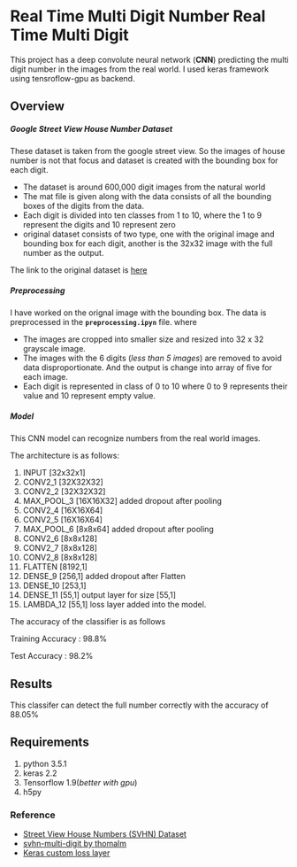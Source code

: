 # Real Time Multi Digit Number Real Time Multi Digit 
This project has a deep convolute neural network (**CNN**) predicting the multi digit number in the images from the real world. I used keras framework using tensroflow-gpu as backend.


## Overview
##### Google Street View House Number Dataset
These dataset is taken from the google street view. So the images of house number is not that focus and dataset is created with the bounding box for each digit.
+ The dataset is around 600,000 digit images from the natural world
+ The mat file is given along with the data consists of all the bounding boxes of the digits from the data.
+ Each digit is divided into ten classes from 1 to 10, where the 1 to 9 represent the digits and 10 represent zero
+ original dataset consists of two type, one with the original image and bounding box for each digit, another is the 32x32 image with the full number as the output.

The link to the original dataset is [here]("http://ufldl.stanford.edu/housenumbers/")
##### Preprocessing
I have worked on the orignal image with the bounding box. The data is preprocessed in the **` preprocessing.ipyn `** file. where
+ The images are cropped into smaller size and resized into 32 x 32 grayscale image.
+ The images with the 6 digits (*less than 5 images*) are  removed to avoid data disproportionate. And the output is change into array of five for each image.
+ Each digit is represented in class of 0 to 10 where 0 to 9 represents their value and 10 represent empty value.
 
##### Model

This CNN model can recognize numbers from the real world images.

The architecture is as follows:

1. INPUT [32x32x1]
2. CONV2_1 [32X32X32]
3. CONV2_2 [32X32X32]
4. MAX_POOL_3 [16X16X32] added dropout after pooling
5. CONV2_4 [16X16X64]
6. CONV2_5 [16X16X64]
7. MAX_POOL_6 [8x8x64] added dropout after pooling
8. CONV2_6 [8x8x128]
9. CONV2_7 [8x8x128]
10. CONV2_8 [8x8x128]
11. FLATTEN [8192,1]
12. DENSE_9 [256,1] added dropout after Flatten
13. DENSE_10 [253,1]
14. DENSE_11 [55,1] output layer for size [55,1]
15. LAMBDA_12 [55,1] loss layer added into the model.

The accuracy of the classifier is as follows

Training Accuracy : 98.8%

Test Accuracy : 98.2% 

## Results
This classifer can detect the full number correctly with the accuracy of 88.05% 
## Requirements
1. python 3.5.1
2. keras 2.2
3. Tensorflow 1.9(*better with gpu*)
4. h5py

### Reference
+ [Street View House Numbers (SVHN) Dataset]("http://ufldl.stanford.edu/housenumbers/")
+ [svhn-multi-digit by thomalm]("https://github.com/thomalm/svhn-multi-digit")
+ [Keras custom loss layer]("https://github.com/keras-team/keras/issues/369")
